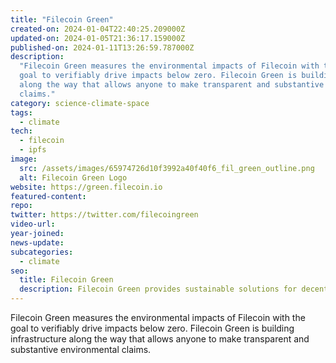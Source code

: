 ```yaml
---
title: "Filecoin Green"
created-on: 2024-01-04T22:40:25.209000Z
updated-on: 2024-01-05T21:36:17.159000Z
published-on: 2024-01-11T13:26:59.787000Z
description:
  "Filecoin Green measures the environmental impacts of Filecoin with the
  goal to verifiably drive impacts below zero. Filecoin Green is building infrastructure
  along the way that allows anyone to make transparent and substantive environmental
  claims."
category: science-climate-space
tags:
  - climate
tech:
  - filecoin
  - ipfs
image:
  src: /assets/images/65974726d10f3992a40f40f6_fil_green_outline.png
  alt: Filecoin Green Logo
website: https://green.filecoin.io
featured-content:
repo:
twitter: https://twitter.com/filecoingreen
video-url:
year-joined:
news-update:
subcategories:
  - climate
seo:
  title: Filecoin Green
  description: Filecoin Green provides sustainable solutions for decentralized storage.
---
```


Filecoin Green measures the environmental impacts of Filecoin with the goal to verifiably drive impacts below zero. Filecoin Green is building infrastructure along the way that allows anyone to make transparent and substantive environmental claims.
